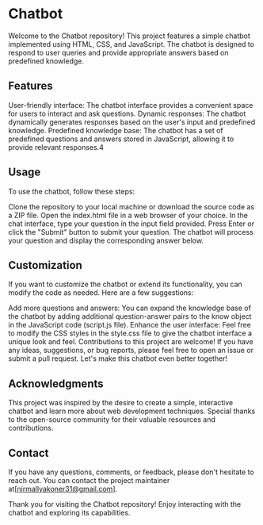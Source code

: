 # Chatbot

Welcome to the Chatbot repository! This project features a simple chatbot implemented using HTML, CSS, and JavaScript. The chatbot is designed to respond to user queries and provide appropriate answers based on predefined knowledge.

## Features

User-friendly interface: The chatbot interface provides a convenient space for users to interact and ask questions.
Dynamic responses: The chatbot dynamically generates responses based on the user's input and predefined knowledge.
Predefined knowledge base: The chatbot has a set of predefined questions and answers stored in JavaScript, allowing it to provide relevant responses.4


## Usage

To use the chatbot, follow these steps:

Clone the repository to your local machine or download the source code as a ZIP file.
Open the index.html file in a web browser of your choice.
In the chat interface, type your question in the input field provided.
Press Enter or click the "Submit" button to submit your question.
The chatbot will process your question and display the corresponding answer below.


## Customization

If you want to customize the chatbot or extend its functionality, you can modify the code as needed. Here are a few suggestions:

Add more questions and answers: You can expand the knowledge base of the chatbot by adding additional question-answer pairs to the know object in the JavaScript code (script.js file).
Enhance the user interface: Feel free to modify the CSS styles in the style.css file to give the chatbot interface a unique look and feel.
Contributions to this project are welcome! If you have any ideas, suggestions, or bug reports, please feel free to open an issue or submit a pull request. Let's make this chatbot even better together!


## Acknowledgments

This project was inspired by the desire to create a simple, interactive chatbot and learn more about web development techniques. Special thanks to the open-source community for their valuable resources and contributions.

## Contact

If you have any questions, comments, or feedback, please don't hesitate to reach out. You can contact the project maintainer at[nirmallyakoner31@gmail.com].

Thank you for visiting the Chatbot repository! Enjoy interacting with the chatbot and exploring its capabilities.


